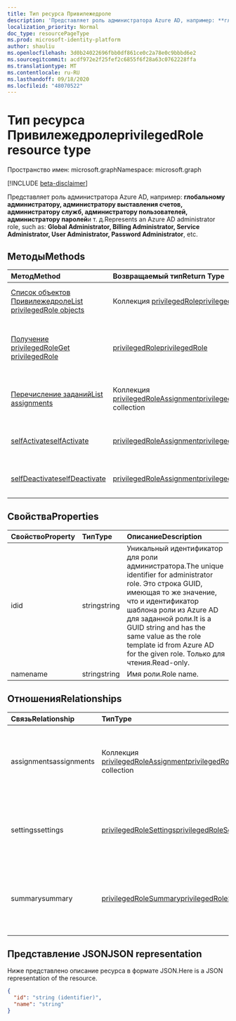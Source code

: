 ```yaml
---
title: Тип ресурса Привилежедроле
description: 'Представляет роль администратора Azure AD, например: **глобальному администратору, администратору выставления счетов, администратору служб, администратору пользователей, администратору паролей**и т. д.'
localization_priority: Normal
doc_type: resourcePageType
ms.prod: microsoft-identity-platform
author: shauliu
ms.openlocfilehash: 3d0b24022696fbb0df861ce0c2a78e0c9bbbd6e2
ms.sourcegitcommit: acdf972e2f25fef2c6855f6f28a63c0762228ffa
ms.translationtype: MT
ms.contentlocale: ru-RU
ms.lasthandoff: 09/18/2020
ms.locfileid: "48070522"
---
```

# <a name="privilegedrole-resource-type"></a><span data-ttu-id="4dd07-103">Тип ресурса Привилежедроле</span><span class="sxs-lookup"><span data-stu-id="4dd07-103">privilegedRole resource type</span></span>

<span data-ttu-id="4dd07-104">Пространство имен: microsoft.graph</span><span class="sxs-lookup"><span data-stu-id="4dd07-104">Namespace: microsoft.graph</span></span>

[!INCLUDE [beta-disclaimer](../../includes/beta-disclaimer.md)]

<span data-ttu-id="4dd07-105">Представляет роль администратора Azure AD, например: **глобальному администратору, администратору выставления счетов, администратору служб, администратору пользователей, администратору паролей**и т. д.</span><span class="sxs-lookup"><span data-stu-id="4dd07-105">Represents an Azure AD administrator role, such as: **Global Administrator, Billing Administrator, Service Administrator, User Administrator, Password Administrator**, etc.</span></span>


## <a name="methods"></a><span data-ttu-id="4dd07-106">Методы</span><span class="sxs-lookup"><span data-stu-id="4dd07-106">Methods</span></span>

| <span data-ttu-id="4dd07-107">Метод</span><span class="sxs-lookup"><span data-stu-id="4dd07-107">Method</span></span>           | <span data-ttu-id="4dd07-108">Возвращаемый тип</span><span class="sxs-lookup"><span data-stu-id="4dd07-108">Return Type</span></span>    |<span data-ttu-id="4dd07-109">Описание</span><span class="sxs-lookup"><span data-stu-id="4dd07-109">Description</span></span>|
|:---------------|:--------|:----------|
|[<span data-ttu-id="4dd07-110">Список объектов Привилежедроле</span><span class="sxs-lookup"><span data-stu-id="4dd07-110">List privilegedRole objects</span></span>](../api/privilegedrole-list.md) | <span data-ttu-id="4dd07-111">Коллекция [privilegedRole](privilegedrole.md)</span><span class="sxs-lookup"><span data-stu-id="4dd07-111">[privilegedRole](privilegedrole.md) collection</span></span>|<span data-ttu-id="4dd07-112">Получение коллекции Привилежедроле.</span><span class="sxs-lookup"><span data-stu-id="4dd07-112">Get the collection of privilegedRole.</span></span>|
|[<span data-ttu-id="4dd07-113">Получение privilegedRole</span><span class="sxs-lookup"><span data-stu-id="4dd07-113">Get privilegedRole</span></span>](../api/privilegedrole-get.md) | [<span data-ttu-id="4dd07-114">privilegedRole</span><span class="sxs-lookup"><span data-stu-id="4dd07-114">privilegedRole</span></span>](privilegedrole.md) |<span data-ttu-id="4dd07-115">Чтение свойств и связей объекта Привилежедроле.</span><span class="sxs-lookup"><span data-stu-id="4dd07-115">Read properties and relationships of privilegedRole object.</span></span>|
|[<span data-ttu-id="4dd07-116">Перечисление заданий</span><span class="sxs-lookup"><span data-stu-id="4dd07-116">List assignments</span></span>](../api/privilegedrole-list-assignments.md) |<span data-ttu-id="4dd07-117">Коллекция [privilegedRoleAssignment](privilegedroleassignment.md)</span><span class="sxs-lookup"><span data-stu-id="4dd07-117">[privilegedRoleAssignment](privilegedroleassignment.md) collection</span></span>| <span data-ttu-id="4dd07-118">Получение коллекции объектов назначений для этой роли.</span><span class="sxs-lookup"><span data-stu-id="4dd07-118">Get a assignment object collection for this role.</span></span>|
|[<span data-ttu-id="4dd07-119">selfActivate</span><span class="sxs-lookup"><span data-stu-id="4dd07-119">selfActivate</span></span>](../api/privilegedrole-selfactivate.md)|[<span data-ttu-id="4dd07-120">privilegedRoleAssignment</span><span class="sxs-lookup"><span data-stu-id="4dd07-120">privilegedRoleAssignment</span></span>](privilegedroleassignment.md)|<span data-ttu-id="4dd07-121">Активируйте назначенную роль.</span><span class="sxs-lookup"><span data-stu-id="4dd07-121">Activate the assigned role.</span></span>|
|[<span data-ttu-id="4dd07-122">selfDeactivate</span><span class="sxs-lookup"><span data-stu-id="4dd07-122">selfDeactivate</span></span>](../api/privilegedrole-selfdeactivate.md)|[<span data-ttu-id="4dd07-123">privilegedRoleAssignment</span><span class="sxs-lookup"><span data-stu-id="4dd07-123">privilegedRoleAssignment</span></span>](privilegedroleassignment.md)|<span data-ttu-id="4dd07-124">Деактивация назначенной роли.</span><span class="sxs-lookup"><span data-stu-id="4dd07-124">Deactivate the assigned role.</span></span>|

## <a name="properties"></a><span data-ttu-id="4dd07-125">Свойства</span><span class="sxs-lookup"><span data-stu-id="4dd07-125">Properties</span></span>
| <span data-ttu-id="4dd07-126">Свойство</span><span class="sxs-lookup"><span data-stu-id="4dd07-126">Property</span></span>     | <span data-ttu-id="4dd07-127">Тип</span><span class="sxs-lookup"><span data-stu-id="4dd07-127">Type</span></span>   |<span data-ttu-id="4dd07-128">Описание</span><span class="sxs-lookup"><span data-stu-id="4dd07-128">Description</span></span>|
|:---------------|:--------|:----------|
|<span data-ttu-id="4dd07-129">id</span><span class="sxs-lookup"><span data-stu-id="4dd07-129">id</span></span>|<span data-ttu-id="4dd07-130">string</span><span class="sxs-lookup"><span data-stu-id="4dd07-130">string</span></span>|<span data-ttu-id="4dd07-131">Уникальный идентификатор для роли администратора.</span><span class="sxs-lookup"><span data-stu-id="4dd07-131">The unique identifier for administrator role.</span></span> <span data-ttu-id="4dd07-132">Это строка GUID, имеющая то же значение, что и идентификатор шаблона роли из Azure AD для заданной роли.</span><span class="sxs-lookup"><span data-stu-id="4dd07-132">It is a GUID string and has the same value as the role template id from Azure AD for the given role.</span></span> <span data-ttu-id="4dd07-133">Только для чтения.</span><span class="sxs-lookup"><span data-stu-id="4dd07-133">Read-only.</span></span>|
|<span data-ttu-id="4dd07-134">name</span><span class="sxs-lookup"><span data-stu-id="4dd07-134">name</span></span>|<span data-ttu-id="4dd07-135">string</span><span class="sxs-lookup"><span data-stu-id="4dd07-135">string</span></span>|<span data-ttu-id="4dd07-136">Имя роли.</span><span class="sxs-lookup"><span data-stu-id="4dd07-136">Role name.</span></span>|

## <a name="relationships"></a><span data-ttu-id="4dd07-137">Отношения</span><span class="sxs-lookup"><span data-stu-id="4dd07-137">Relationships</span></span>
| <span data-ttu-id="4dd07-138">Связь</span><span class="sxs-lookup"><span data-stu-id="4dd07-138">Relationship</span></span> | <span data-ttu-id="4dd07-139">Тип</span><span class="sxs-lookup"><span data-stu-id="4dd07-139">Type</span></span>   |<span data-ttu-id="4dd07-140">Описание</span><span class="sxs-lookup"><span data-stu-id="4dd07-140">Description</span></span>|
|:---------------|:--------|:----------|
|<span data-ttu-id="4dd07-141">assignments</span><span class="sxs-lookup"><span data-stu-id="4dd07-141">assignments</span></span>|<span data-ttu-id="4dd07-142">Коллекция [privilegedRoleAssignment](privilegedroleassignment.md)</span><span class="sxs-lookup"><span data-stu-id="4dd07-142">[privilegedRoleAssignment](privilegedroleassignment.md) collection</span></span>| <span data-ttu-id="4dd07-143">Назначения для этой роли.</span><span class="sxs-lookup"><span data-stu-id="4dd07-143">The assignments for this role.</span></span> <span data-ttu-id="4dd07-144">Только для чтения.</span><span class="sxs-lookup"><span data-stu-id="4dd07-144">Read-only.</span></span> <span data-ttu-id="4dd07-145">Допускается значение null.</span><span class="sxs-lookup"><span data-stu-id="4dd07-145">Nullable.</span></span>|
|<span data-ttu-id="4dd07-146">settings</span><span class="sxs-lookup"><span data-stu-id="4dd07-146">settings</span></span>|[<span data-ttu-id="4dd07-147">privilegedRoleSettings</span><span class="sxs-lookup"><span data-stu-id="4dd07-147">privilegedRoleSettings</span></span>](privilegedrolesettings.md)| <span data-ttu-id="4dd07-148">Параметры для этой роли.</span><span class="sxs-lookup"><span data-stu-id="4dd07-148">The settings for this role.</span></span> <span data-ttu-id="4dd07-149">Только для чтения.</span><span class="sxs-lookup"><span data-stu-id="4dd07-149">Read-only.</span></span> <span data-ttu-id="4dd07-150">Допускается значение null.</span><span class="sxs-lookup"><span data-stu-id="4dd07-150">Nullable.</span></span>|
|<span data-ttu-id="4dd07-151">summary</span><span class="sxs-lookup"><span data-stu-id="4dd07-151">summary</span></span>|[<span data-ttu-id="4dd07-152">privilegedRoleSummary</span><span class="sxs-lookup"><span data-stu-id="4dd07-152">privilegedRoleSummary</span></span>](privilegedrolesummary.md)| <span data-ttu-id="4dd07-153">Сводные данные для этой роли.</span><span class="sxs-lookup"><span data-stu-id="4dd07-153">The summary information for this role.</span></span> <span data-ttu-id="4dd07-154">Только для чтения.</span><span class="sxs-lookup"><span data-stu-id="4dd07-154">Read-only.</span></span> <span data-ttu-id="4dd07-155">Допускается значение null.</span><span class="sxs-lookup"><span data-stu-id="4dd07-155">Nullable.</span></span>|

## <a name="json-representation"></a><span data-ttu-id="4dd07-156">Представление JSON</span><span class="sxs-lookup"><span data-stu-id="4dd07-156">JSON representation</span></span>

<span data-ttu-id="4dd07-157">Ниже представлено описание ресурса в формате JSON.</span><span class="sxs-lookup"><span data-stu-id="4dd07-157">Here is a JSON representation of the resource.</span></span>

<!-- {
  "blockType": "resource",
  "optionalProperties": [

  ],
  "keyProperty": "id",
  "baseType":"microsoft.graph.entity",
  "@odata.type": "microsoft.graph.privilegedRole"
}-->

```json
{
  "id": "string (identifier)",
  "name": "string"
}

```

<!-- uuid: 8fcb5dbc-d5aa-4681-8e31-b001d5168d79
2015-10-25 14:57:30 UTC -->
<!--
{
  "type": "#page.annotation",
  "description": "privilegedRole resource",
  "keywords": "",
  "section": "documentation",
  "tocPath": "",
  "suppressions": []
}
-->


